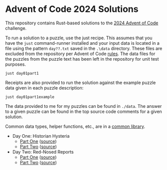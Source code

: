# Advent of Code 2024 Solutions

This repository contains Rust-based solutions to the [2024 Advent of Code](https://adventofcode.com/2024/about) 
challenge.

To run a solution to a puzzle, use the just recipe. This assumes that you have the `just` command-runner installed
and your input data is located in a file using the pattern `day??.txt` saved in the `.\data` directory. These files
are excluded from the repository per Advent of Code [rules](https://adventofcode.com/2024/about). The data files for
the puzzles from the puzzle text has been left in the repository for unit test purposes.

```shell
just day01part1
```

Receipts are also provided to run the solution against the example puzzle data given in each puzzle description:

```shell
just day01part1example
```

The data provided to me for my puzzles can be found in `./data`. The answer to a given puzzle can be found in
the top source code comments for a given solution. 

Common data types, helper functions, etc., are in a [common library](lib/src/lib.rs).

* Day One: Historian Hysteria
    * [Part One](day01part1/README.md) ([source](day01part1/src/main.rs))
    * [Part Two](day01part1/README.md) ([source](day01part2/src/main.rs))
* Day Two: Red-Nosed Reports
    * [Part One](day02part1/README.md) ([source](day02part1/src/main.rs))
    * [Part Two](day02part2/README.md) ([source](day02part2/src/main.rs))

